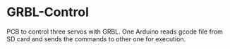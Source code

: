 # GRBL-Control
PCB to control three servos with GRBL. 
One Arduino reads gcode file from SD card and sends the commands to other one for execution.
